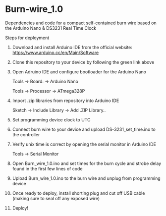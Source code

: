 # Burn-wire_1.0
Dependencies and code for a compact self-contained burn wire based on the Arduino Nano & DS3231 Real Time Clock

Steps for deployment

1) Download and install Arduino IDE from the official website:  https://www.arduino.cc/en/Main/Software
2) Clone this repository to your device by following the green link above
3) Open Adruino IDE and configure bootloader for the Arduino Nano 

      Tools -> Board: -> Arduino Nano

      Tools -> Processor -> ATmega328P

4) Import .zip libraries from repository into Arduino IDE 

      Sketch -> Include Library -> Add .ZIP Library..

5) Set programming device clock to UTC 

6) Connect burn wire to your device and upload DS-3231_set_time.ino to the controller

7) Verify unix time is correct by opening the serial monitor in Arduino IDE 

      Tools -> Serial Monitor

8) Open Burn_wire_1.0.ino and set times for the burn cycle and strobe delay found in the first few lines of code

9) Upload Burn_wire_1.0.ino to the burn wire and unplug from programming device

10) Once ready to deploy, install shorting plug and cut off USB cable (making sure to seal off any exposed wire)

11) Deploy!
